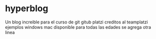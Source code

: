 # hyperblog
Un blog increible para el curso de git gitub platzi 
creditos al teamplatzi
ejemplos windows mac
disponible para todas las edades
se agrega otra linea